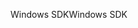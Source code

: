 <span data-ttu-id="4d7fe-101">Windows SDK</span><span class="sxs-lookup"><span data-stu-id="4d7fe-101">Windows SDK</span></span>